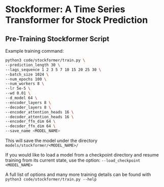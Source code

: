 # Stockformer: A Time Series Transformer for Stock Prediction
## Pre-Training Stockformer Script
Example training command:

```bash
python3 code/stockformer/train.py \
--prediction_length 30 \
--lags_sequence 1 2 3 5 7 10 15 20 25 30 \
--batch_size 1024 \
--num_epochs 100 \
--num_workers 8 \
--lr 5e-5 \
--wd 0.01 \
--d_model 64 \
--encoder_layers 8 \
--decoder_layers 8 \
--encoder_attention_heads 16 \
--decoder_attention_heads 16 \
--encoder_ffn_dim 64 \
--decoder_ffn_dim 64 \
--save_name <MODEL_NAME>
```

This will save the model under the directory `models/stockformer/<MODEL_NAME>/`

If you would like to load a model from a checkpoint directory and resume training from its current state, use the option: `--load_checkpoint <MODEL_NAME>`

A full list of options and many more training details can be found with `python3 code/stockformer/train.py --help`
